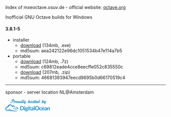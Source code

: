 Index of mxeoctave.osuv.de - official website: [octave.org](http://octave.org)

Inofficial GNU Octave builds for Windows  


#### 3.8.1-5

* installer   
    * [download](http://mxeoctave.osuv.de/octave-3.8.1-5-installer.exe) (134mb, .exe)
    * md5sum: aea242122e96dc1051534b47e114a7b5
* portable  
    * [download](http://mxeoctave.osuv.de/octave-3.8.1-5-portable.7z) (124mb, .7z)
    * md5sum: c69812eade4cce8eecffe052c835550c
    * [download](http://mxeoctave.osuv.de/octave-3.8.1-5-portable.zip) (207mb, .zip)
    * md5sum: 46681393947eecd9695b0d66170519c4

----
sponsor - server location NL@Amsterdam  

[<img src="digitalocean.png">](https://digitalocean.com/)
